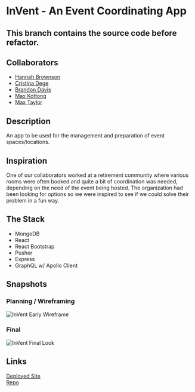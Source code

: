# InVent - An Event Coordinating App

## This branch contains the source code before refactor.

## Collaborators

- [Hannah Brownson](https://github.com/Hannahbird)
- [Cristina Dege](https://github.com/crisdege)
- [Brandon Davis](https://github.com/gatorhatur)
- [Max Kottong](https://github.com/MaxKottong)
- [Max Taylor](https://github.com/maxbransontaylor)

## Description

An app to be used for the management and preparation of event spaces/locations.

## Inspiration

One of our collaborators worked at a retirement community where various rooms were often booked and quite a bit of coordination was needed, depending on the need of the event being hosted. The organization had been looking for options so we were inspired to see if we could solve their problem in a fun way.

## The Stack

- MongoDB
- React
- React Bootstrap
- Pusher
- Express
- GraphQL w/ Apollo Client

## Snapshots

### Planning / Wireframing

![InVent Early Wireframe](/client/src/images/wireframe.JPG)

### Final

![InVent Final Look](/client/src/images/final.JPG)

## Links

[Deployed Site](https://uncbcinvent.herokuapp.com/)<br>
[Repo](https://github.com/Hannahbird/invent)
